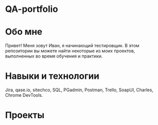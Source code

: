 # QA-portfolio
# Обо мне
Привет! Меня зовут Иван, я начинающий тестировщик.
В этом репозитории вы можете найти некоторые из моих проектов, выполненных во время обучения и практики.
# Навыки и технологии
Jira, qase.io, sitechco, SQL, PGadmin, Postman, Trello,
SoapUI, Charles, Chrome DevTools.
# Проекты

